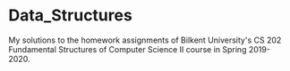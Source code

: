 # Data_Structures

My solutions to the homework assignments of Bilkent University's CS 202 Fundamental Structures of Computer Science II course in Spring 2019-2020.

